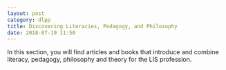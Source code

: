 ```yaml
---
layout: post
category: dlpp
title: Discovering Literacies, Pedagogy, and Philosophy
date: 2018-07-19 11:50
---
```


In this section, you will find articles and books that introduce and combine literacy, pedagogy, philosophy and theory for the LIS profession.
